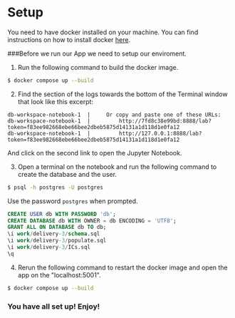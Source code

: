 # Setup

You need to have docker installed on your machine. You can find instructions on how to install docker [here](https://docs.docker.com/get-docker/).


###Before we run our App we need to setup our enviroment.


1. Run the following command to build the docker image.

```bash
$ docker compose up --build
```


2. Find the section of the logs towards the bottom of the Terminal window that look like this excerpt:

```log
db-workspace-notebook-1  |     Or copy and paste one of these URLs:
db-workspace-notebook-1  |         http://7fd8c38e99bd:8888/lab?token=f83ee982668ebe66bee2dbeb5875d14131a1d118d1e0fa12
db-workspace-notebook-1  |         http://127.0.0.1:8888/lab?token=f83ee982668ebe66bee2dbeb5875d14131a1d118d1e0fa12
```

And click on the second link to open the Jupyter Notebook.


3. Open a terminal on the notebook and run the following command to create the database and the user.

```bash
$ psql -h postgres -U postgres
```

Use the password `postgres` when prompted.

```sql
CREATE USER db WITH PASSWORD 'db';
CREATE DATABASE db WITH OWNER = db ENCODING = 'UTF8';
GRANT ALL ON DATABASE db TO db;
\i work/delivery-3/schema.sql
\i work/delivery-3/populate.sql
\i work/delivery-3/ICs.sql
\q
```


4. Rerun the following command to restart the docker image and open the app on the "localhost:5001".

```bash
$ docker compose up --build
```


### You have all set up! Enjoy!
